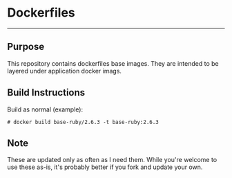 # Dockerfiles

----
## Purpose
This repository contains dockerfiles base images. They are intended to be layered under application
docker imags.

## Build Instructions
Build as normal (example):

    # docker build base-ruby/2.6.3 -t base-ruby:2.6.3

## Note
These are updated only as often as I need them. While you're welcome to use these as-is, it's
probably better if you fork and update your own.
